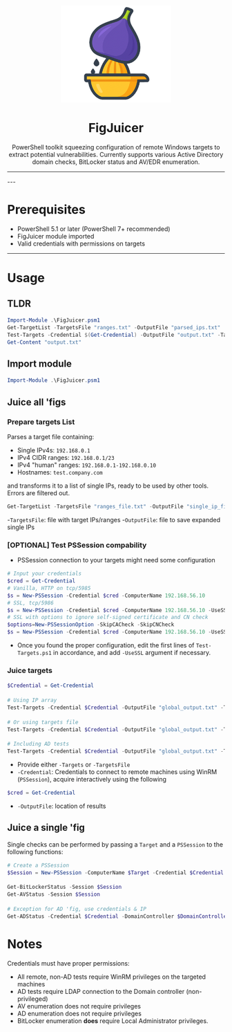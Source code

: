 <p align="center"><img src="./figjuicer.png" width="256" alt="FigJuicer"></p>

<h1 align="center">FigJuicer</h1>

<p align="center">PowerShell toolkit squeezing configuration of remote Windows targets to extract potential vulnerabilities. Currently supports various Active Directory domain checks, BitLocker status and AV/EDR enumeration.</p>

<hr>
---

# Prerequisites

- PowerShell 5.1 or later (PowerShell 7+ recommended)  
- FigJuicer module imported
- Valid credentials with permissions on targets  

---

# Usage
## TLDR
```powershell
Import-Module .\FigJuicer.psm1
Get-TargetList -TargetsFile "ranges.txt" -OutputFile "parsed_ips.txt"
Test-Targets -Credential $(Get-Credential) -OutputFile "output.txt" -TargetsFile "parsed_ips.txt"
Get-Content "output.txt"
```
## Import module
```powershell
Import-Module .\FigJuicer.psm1
```

## Juice all 'figs
### Prepare targets List

Parses a target file containing:
- Single IPv4s: `192.168.0.1`
- IPv4 CIDR ranges: `192.168.0.1/23`
- IPv4 "human" ranges: `192.168.0.1-192.168.0.10`
- Hostnames: `test.company.com`

and transforms it to a list of single IPs, ready to be used by other tools. Errors are filtered out.

```powershell
Get-TargetList -TargetsFile "ranges_file.txt" -OutputFile "single_ip_file.txt"
```
-`TargetsFile`: file with target IPs/ranges
-`OutputFile`: file to save expanded single IPs

### [OPTIONAL] Test PSSession compability
- PSSession connection to your targets might need some configuration
```powershell
# Input your credentials
$cred = Get-Credential
# Vanilla, HTTP on tcp/5985
$s = New-PSSession -Credential $cred -ComputerName 192.168.56.10
# SSL, tcp/5986
$s = New-PSSession -Credential $cred -ComputerName 192.168.56.10 -UseSSL
# SSL with options to ignore self-signed certificate and CN check
$options=New-PSSessionOption -SkipCACheck -SkipCNCheck
$s = New-PSSession -Credential $cred -ComputerName 192.168.56.10 -UseSSL -SessionOption $options
```
- Once you found the proper configuration, edit the first lines of `Test-Targets.ps1` in accordance, and add `-UseSSL` argument if necessary.

### Juice targets
```powershell
$Credential = Get-Credential

# Using IP array
Test-Targets -Credential $Credential -OutputFile "global_output.txt" -Targets $Targets

# Or using targets file
Test-Targets -Credential $Credential -OutputFile "global_output.txt" -TargetsFile "single_ip_file.txt"

# Including AD tests
Test-Targets -Credential $Credential -OutputFile "global_output.txt" -TargetsFile "single_ip_file.txt"  -DomainController $DCIP
```
- Provide either `-Targets` or `-TargetsFile`
- `-Credential`: Credentials to connect to remote machines using WinRM (`PSSession`), acquire interactively using the following
```powershell
$cred = Get-Credential
```
- `-OutputFile`: location of results

## Juice a single 'fig

Single checks can be performed by passing a `Target` and a `PSSession` to the following functions:
```powershell
# Create a PSSession
$Session = New-PSSession -ComputerName $Target -Credential $Credential

Get-BitLockerStatus -Session $Session
Get-AVStatus -Session $Session

# Exception for AD 'fig, use credentials & IP
Get-ADStatus -Credential $Credential -DomainController $DomainControllerIP
```
# Notes
Credentials must have proper permissions:
- All remote, non-AD tests require WinRM privileges on the targeted machines
- AD tests require LDAP connection to the Domain controller (non-privileged)
- AV enumeration does not require privileges
- AD enumeration does not require privileges
- BitLocker enumeration **does** require Local Administrator privileges.